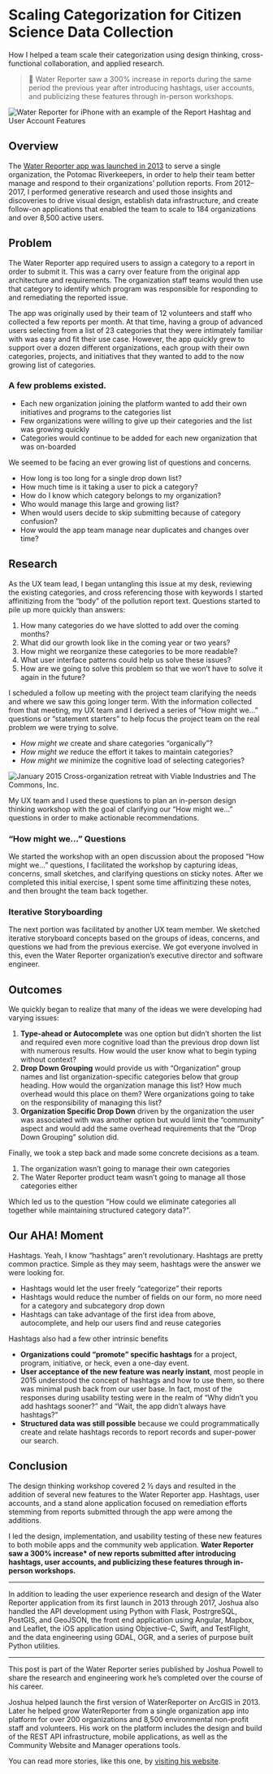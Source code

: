 # Scaling Categorization for Citizen Science Data Collection

How I helped a team scale their categorization using design thinking, cross-functional collaboration, and applied research.

> 🎯 Water Reporter saw a 300% increase in reports during the same period the previous year after introducing hashtags, user accounts, and publicizing these features through in-person workshops.


![Water Reporter for iPhone with an example of the Report Hashtag and User Account Features](assets/images/WaterReporter-Hashtags.png)


## Overview
The [Water Reporter app was launched in 2013](https://medium.com/@joshuaisaacpowell/launching-the-water-reporter-app-92365be4ffa4) to serve a single organization, the Potomac Riverkeepers, in order to help their team better manage and respond to their organizations’ pollution reports. From 2012–2017, I performed generative research and used those insights and discoveries to drive visual design, establish data infrastructure, and create follow-on applications that enabled the team to scale to 184 organizations and over 8,500 active users.

## Problem
The Water Reporter app required users to assign a category to a report in order to submit it. This was a carry over feature from the original app architecture and requirements. The organization staff teams would then use that category to identify which program was responsible for responding to and remediating the reported issue.

The app was originally used by their team of 12 volunteers and staff who collected a few reports per month. At that time, having a group of advanced users selecting from a list of 23 categories that they were intimately familiar with was easy and fit their use case. However, the app quickly grew to support over a dozen different organizations, each group with their own categories, projects, and initiatives that they wanted to add to the now growing list of categories.

### A few problems existed.
- Each new organization joining the platform wanted to add their own initiatives and programs to the categories list
- Few organizations were willing to give up their categories and the list was growing quickly
- Categories would continue to be added for each new organization that was on-boarded

We seemed to be facing an ever growing list of questions and concerns.

- How long is too long for a single drop down list?
- How much time is it taking a user to pick a category?
- How do I know which category belongs to my organization?
- Who would manage this large and growing list?
- When would users decide to skip submitting because of category confusion?
- How would the app team manage near duplicates and changes over time?

## Research
As the UX team lead, I began untangling this issue at my desk, reviewing the existing categories, and cross referencing those with keywords I started affinitizing from the “body” of the pollution report text. Questions started to pile up more quickly than answers:

1. How many categories do we have slotted to add over the coming months?
2. What did our growth look like in the coming year or two years?
3. How might we reorganize these categories to be more readable?
4. What user interface patterns could help us solve these issues?
5. How are we going to solve this problem so that we won’t have to solve it again in the future?

I scheduled a follow up meeting with the project team clarifying the needs and where we saw this going longer term. With the information collected from that meeting, my UX team and I derived a series of “How might we…” questions or “statement starters” to help focus the project team on the real problem we were trying to solve.

- *How might we* create and share categories “organically”?
- *How might we* reduce the effort it takes to maintain categories?
- *How might we* minimize the cognitive load of selecting categories?

![January 2015 Cross-organization retreat with Viable Industries and The Commons, Inc.](assets/images/0*lYAGvj4IHgGQ21mQ.jpg)

My UX team and I used these questions to plan an in-person design thinking workshop with the goal of clarifying our “How might we…” questions in order to make actionable recommendations.

### “How might we…” Questions
We started the workshop with an open discussion about the proposed “How might we…” questions, I facilitated the workshop by capturing ideas, concerns, small sketches, and clarifying questions on sticky notes. After we completed this initial exercise, I spent some time affinitizing these notes, and then brought the team back together.

### Iterative Storyboarding
The next portion was facilitated by another UX team member. We sketched iterative storyboard concepts based on the groups of ideas, concerns, and questions we had from the previous exercise. We got everyone involved in this, even the Water Reporter organization’s executive director and software engineer.

## Outcomes
We quickly began to realize that many of the ideas we were developing had varying issues:

1. __Type-ahead or Autocomplete__ was one option but didn’t shorten the list and required even more cognitive load than the previous drop down list with numerous results. How would the user know what to begin typing without context?
2. __Drop Down Grouping__ would provide us with “Organization” group names and list organization-specific categories below that group heading. How would the organization manage this list? How much overhead would this place on them? Were organizations going to take on the responsibility of managing this list?
3. __Organization Specific Drop Down__ driven by the organization the user was associated with was another option but would limit the “community” aspect and would add the same overhead requirements that the “Drop Down Grouping” solution did.

Finally, we took a step back and made some concrete decisions as a team.

1. The organization wasn’t going to manage their own categories
2. The Water Reporter product team wasn’t going to manage all those categories either

Which led us to the question “How could we eliminate categories all together while maintaining structured category data?”.

## Our AHA! Moment
Hashtags. Yeah, I know “hashtags” aren’t revolutionary. Hashtags are pretty common practice. Simple as they may seem, hashtags were the answer we were looking for.

- Hashtags would let the user freely “categorize” their reports
- Hashtags would reduce the number of fields on our form, no more need for a category and subcategory drop down
- Hashtags can take advantage of the first idea from above, autocomplete, and help our users find and reuse categories

Hashtags also had a few other intrinsic benefits

- __Organizations could “promote” specific hashtags__ for a project, program, initiative, or heck, even a one-day event.
- __User acceptance of the new feature was nearly instant__, most people in 2015 understood the concept of hashtags and how to use them, so there was minimal push back from our user base. In fact, most of the responses during usability testing were in the realm of “Why didn’t you add hashtags sooner?” and “Wait, the app didn’t always have hashtags?”
- __Structured data was still possible__ because we could programmatically create and relate hashtags records to report records and super-power our search.

## Conclusion
The design thinking workshop covered 2 ½ days and resulted in the addition of several new features to the Water Reporter app. Hashtags, user accounts, and a stand alone application focused on remediation efforts stemming from reports submitted through the app were among the additions.

I led the design, implementation, and usability testing of these new features to both mobile apps and the community web application. __Water Reporter saw a 300% increase* of new reports submitted after introducing hashtags, user accounts, and publicizing these features through in-person workshops.__

---

In addition to leading the user experience research and design of the Water Reporter application from its first launch in 2013 through 2017, Joshua also handled the API development using Python with Flask, PostrgreSQL, PostGIS, and GeoJSON, the front end application using Angular, Mapbox, and Leaflet, the iOS application using Objective-C, Swift, and TestFlight, and the data engineering using GDAL, OGR, and a series of purpose built Python utilities.

---

This post is part of the Water Reporter series published by Joshua Powell to share the research and engineering work he’s completed over the course of his career. 

Joshua helped launch the first version of WaterReporter on ArcGIS in 2013. Later he helped grow WaterReporter from a single organization app into platform for over 200 organizations and 8,500 environmental non-profit staff and volunteers. His work on the platform includes the design and build of the REST API infrastructure, mobile applications, as well as the Community Website and Manager operations tools. 

You can read more stories, like this one, by [visiting his website](https://joshuapowell.io).